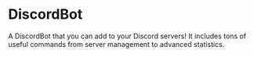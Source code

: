 # DiscordBot
A DiscordBot that you can add to your Discord servers! It includes tons of useful commands from server management to advanced statistics.
